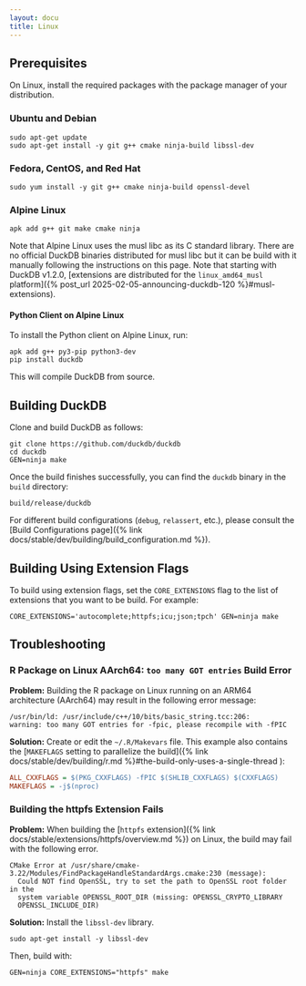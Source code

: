 ```yaml
---
layout: docu
title: Linux
---
```


## Prerequisites

On Linux, install the required packages with the package manager of your distribution.

### Ubuntu and Debian

```batch
sudo apt-get update
sudo apt-get install -y git g++ cmake ninja-build libssl-dev
```

### Fedora, CentOS, and Red Hat

```batch
sudo yum install -y git g++ cmake ninja-build openssl-devel
```

### Alpine Linux

```batch
apk add g++ git make cmake ninja
```

Note that Alpine Linux uses the musl libc as its C standard library.
There are no official DuckDB binaries distributed for musl libc but it can be build with it manually following the instructions on this page.
Note that starting with DuckDB v1.2.0, [extensions are distributed for the `linux_amd64_musl` platform]({% post_url 2025-02-05-announcing-duckdb-120 %}#musl-extensions).

#### Python Client on Alpine Linux

To install the Python client on Alpine Linux, run:

```batch
apk add g++ py3-pip python3-dev
pip install duckdb
```

This will compile DuckDB from source.

## Building DuckDB

Clone and build DuckDB as follows:

```batch
git clone https://github.com/duckdb/duckdb
cd duckdb
GEN=ninja make
```

Once the build finishes successfully, you can find the `duckdb` binary in the `build` directory:

```batch
build/release/duckdb
```

For different build configurations (`debug`, `relassert`, etc.), please consult the [Build Configurations page]({% link docs/stable/dev/building/build_configuration.md %}).

## Building Using Extension Flags

To build using extension flags, set the `CORE_EXTENSIONS` flag to the list of extensions that you want to be build. For example:

```batch
CORE_EXTENSIONS='autocomplete;httpfs;icu;json;tpch' GEN=ninja make
```

## Troubleshooting

### R Package on Linux AArch64: `too many GOT entries` Build Error

**Problem:**
Building the R package on Linux running on an ARM64 architecture (AArch64) may result in the following error message:

```console
/usr/bin/ld: /usr/include/c++/10/bits/basic_string.tcc:206:
warning: too many GOT entries for -fpic, please recompile with -fPIC
```

**Solution:**
Create or edit the `~/.R/Makevars` file. This example also contains the [`MAKEFLAGS` setting to parallelize the build]({% link docs/stable/dev/building/r.md %}#the-build-only-uses-a-single-thread ):

```ini
ALL_CXXFLAGS = $(PKG_CXXFLAGS) -fPIC $(SHLIB_CXXFLAGS) $(CXXFLAGS)
MAKEFLAGS = -j$(nproc)
```

### Building the httpfs Extension Fails

**Problem:**
When building the [`httpfs` extension]({% link docs/stable/extensions/httpfs/overview.md %}) on Linux, the build may fail with the following error.

```console
CMake Error at /usr/share/cmake-3.22/Modules/FindPackageHandleStandardArgs.cmake:230 (message):
  Could NOT find OpenSSL, try to set the path to OpenSSL root folder in the
  system variable OPENSSL_ROOT_DIR (missing: OPENSSL_CRYPTO_LIBRARY
  OPENSSL_INCLUDE_DIR)
```

**Solution:**
Install the `libssl-dev` library.

```batch
sudo apt-get install -y libssl-dev
```

Then, build with:

```batch
GEN=ninja CORE_EXTENSIONS="httpfs" make
```
